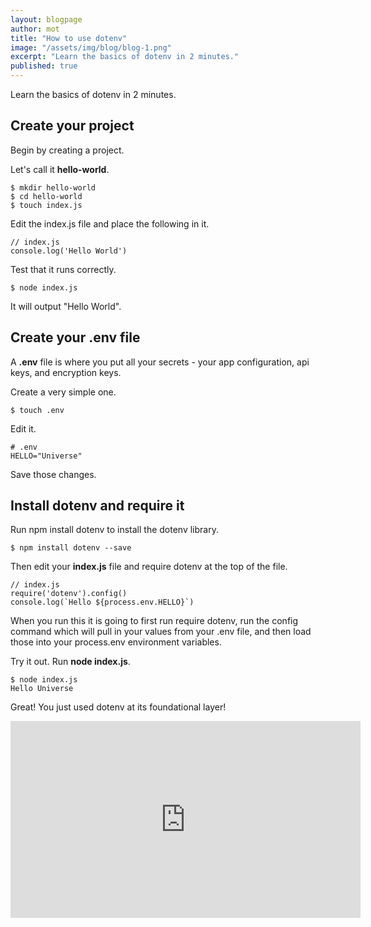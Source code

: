 ```yaml
---
layout: blogpage
author: mot
title: "How to use dotenv"
image: "/assets/img/blog/blog-1.png"
excerpt: "Learn the basics of dotenv in 2 minutes."
published: true
---
```


Learn the basics of dotenv in 2 minutes.

## Create your project

Begin by creating a project.

Let's call it **hello-world**.

```
$ mkdir hello-world
$ cd hello-world
$ touch index.js
```

Edit the index.js file and place the following in it.

```
// index.js
console.log('Hello World')
```

Test that it runs correctly.

```
$ node index.js
```

It will output "Hello World".

## Create your .env file

A **.env** file is where you put all your secrets - your app configuration, api keys, and encryption keys.

Create a very simple one.

```
$ touch .env
```

Edit it.

```
# .env
HELLO="Universe"
```

Save those changes.

## Install dotenv and require it

Run npm install dotenv to install the dotenv library.

```
$ npm install dotenv --save
```

Then edit your **index.js** file and require dotenv at the top of the file.


```
// index.js
require('dotenv').config()
console.log(`Hello ${process.env.HELLO}`)
```

When you run this it is going to first run require dotenv, run the config command which will pull in your values from your .env file, and then load those into your process.env environment variables.

Try it out. Run **node index.js**.

```
$ node index.js
Hello Universe
```

Great! You just used dotenv at its foundational layer!

<iframe width="560" height="315" src="https://www.youtube.com/embed/YtkZR0NFd1g" title="YouTube video player" frameborder="0" allow="accelerometer; autoplay; clipboard-write; encrypted-media; gyroscope; picture-in-picture; web-share" allowfullscreen></iframe>

